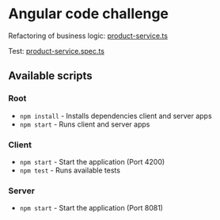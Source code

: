 # Angular code challenge

Refactoring of business logic: [product-service.ts](https://github.com/dmitrynovik/ng-code-challenge/blob/master/client/src/app/services/product-service.ts)

Test: [product-service.spec.ts](https://github.com/dmitrynovik/ng-code-challenge/blob/master/client/src/app/services/product-service.spec.ts)

## Available scripts

### Root
- `npm install` - Installs dependencies client and server apps
- `npm start` - Runs client and server apps

### Client
- `npm start` - Start the application (Port 4200)
- `npm test` - Runs available tests

### Server
- `npm start` - Start the application (Port 8081)
